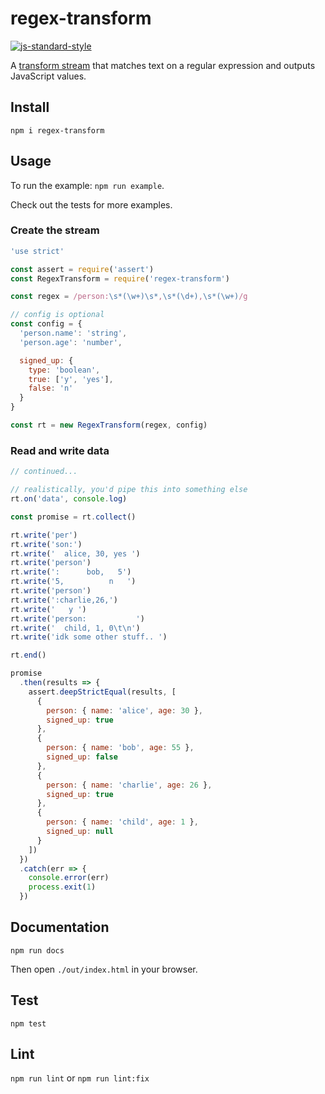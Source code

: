 # regex-transform

[![js-standard-style](https://img.shields.io/badge/code%20style-standard-brightgreen.svg?style=flat)](https://standardjs.com/)

A [transform stream](https://nodejs.org/dist/latest-v14.x/docs/api/stream.html#stream_class_stream_transform) that matches text on a regular expression and outputs JavaScript values.

## Install

`npm i regex-transform`

## Usage

To run the example: `npm run example`.

Check out the tests for more examples.

### Create the stream

```js
'use strict'

const assert = require('assert')
const RegexTransform = require('regex-transform')

const regex = /person:\s*(\w+)\s*,\s*(\d+),\s*(\w+)/g

// config is optional
const config = {
  'person.name': 'string',
  'person.age': 'number',

  signed_up: {
    type: 'boolean',
    true: ['y', 'yes'],
    false: 'n'
  }
}

const rt = new RegexTransform(regex, config)
```

### Read and write data

```js
// continued...

// realistically, you'd pipe this into something else
rt.on('data', console.log)

const promise = rt.collect()

rt.write('per')
rt.write('son:')
rt.write('  alice, 30, yes ')
rt.write('person')
rt.write(':      bob,   5')
rt.write('5,          n   ')
rt.write('person')
rt.write(':charlie,26,')
rt.write('   y ')
rt.write('person:           ')
rt.write('  child, 1, 0\t\n')
rt.write('idk some other stuff.. ')

rt.end()

promise
  .then(results => {
    assert.deepStrictEqual(results, [
      {
        person: { name: 'alice', age: 30 },
        signed_up: true
      },
      {
        person: { name: 'bob', age: 55 },
        signed_up: false
      },
      {
        person: { name: 'charlie', age: 26 },
        signed_up: true
      },
      {
        person: { name: 'child', age: 1 },
        signed_up: null
      }
    ])
  })
  .catch(err => {
    console.error(err)
    process.exit(1)
  })
```

## Documentation

`npm run docs`

Then open `./out/index.html` in your browser.

## Test

`npm test`

## Lint

`npm run lint` or `npm run lint:fix`
